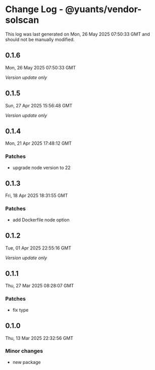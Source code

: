 # Change Log - @yuants/vendor-solscan

This log was last generated on Mon, 26 May 2025 07:50:33 GMT and should not be manually modified.

## 0.1.6
Mon, 26 May 2025 07:50:33 GMT

_Version update only_

## 0.1.5
Sun, 27 Apr 2025 15:56:48 GMT

_Version update only_

## 0.1.4
Mon, 21 Apr 2025 17:48:12 GMT

### Patches

- upgrade node version to 22

## 0.1.3
Fri, 18 Apr 2025 18:31:55 GMT

### Patches

- add Dockerfile node option

## 0.1.2
Tue, 01 Apr 2025 22:55:16 GMT

_Version update only_

## 0.1.1
Thu, 27 Mar 2025 08:28:07 GMT

### Patches

- fix type

## 0.1.0
Thu, 13 Mar 2025 22:32:56 GMT

### Minor changes

- new package

